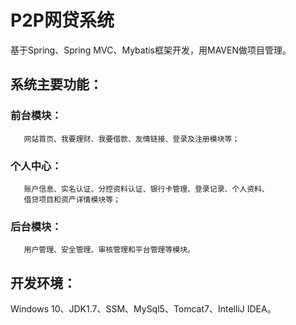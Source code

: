 # P2P网贷系统

基于Spring、Spring MVC、Mybatis框架开发，用MAVEN做项目管理。

##  系统主要功能：
### 前台模块：
       网站首页、我要理财、我要借款、友情链接、登录及注册模块等；
### 个人中心：
       账户信息、实名认证、分控资料认证、银行卡管理、登录记录、个人资料、
       借贷项目和资产详情模块等；
### 后台模块：
       用户管理、安全管理、审核管理和平台管理等模块。

## 开发环境：
Windows 10、JDK1.7、SSM、MySql5、Tomcat7、IntelliJ IDEA。
